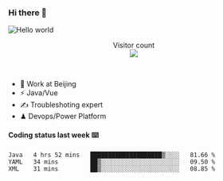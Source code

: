 ### Hi there 👋

<img src="https://raw.githubusercontent.com/sagar-viradiya/sagar-viradiya/master/resources/banner.png" alt="Hello world">
<p align="center"> 
  Visitor count<br/>
  <img src="https://profile-counter.glitch.me/youszoe/count.svg" />
</p>
<br/>

- 🍻 Work at Beijing 
- ⚡  Java/Vue
- ✍️  Troubleshoting expert
- ♟  Devops/Power Platform 

#### Coding status last week ⌨️

<!--START_SECTION:waka-->
```text
Java   4 hrs 52 mins   ████████████████████▒░░░░   81.66 % 
YAML   34 mins         ██▒░░░░░░░░░░░░░░░░░░░░░░   09.50 % 
XML    31 mins         ██▒░░░░░░░░░░░░░░░░░░░░░░   08.85 % 
```
<!--END_SECTION:waka-->

<br/>
<center><img src="http://ghchart.rshah.org/409ba5/yousazoe" alt="" /></center>


